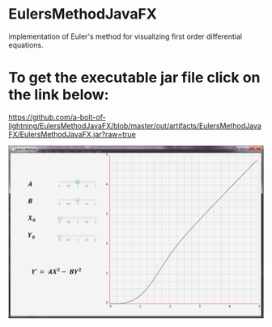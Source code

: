 # EulersMethodJavaFX
implementation of Euler's method for visualizing first order differential equations.

# To get the executable jar file click on the link below: 
https://github.com/a-bolt-of-lightning/EulersMethodJavaFX/blob/master/out/artifacts/EulersMethodJavaFX/EulersMethodJavaFX.jar?raw=true

![alt text](https://github.com/a-bolt-of-lightning/EulersMethodJavaFX/blob/master/out/img/output.png)

